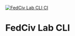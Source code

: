 [![FedCiv Lab CLI CI](https://github.com/sambyers/fedciv-lab-cli/actions/workflows/main-commit-pr.yml/badge.svg)](https://github.com/sambyers/fedciv-lab-cli/actions/workflows/main-commit-pr.yml)

# FedCiv Lab CLI